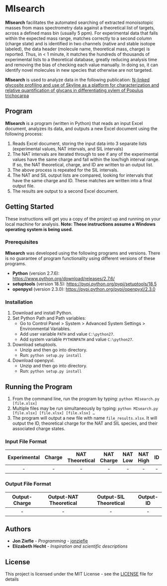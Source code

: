 # MIsearch
**MIsearch** facilitates the automated searching of extracted monoisotopic masses from mass spectrometry data against a theoretical list of targets, across a defined mass bin (usually 5 ppm). For experimental data that falls within the expected mass range, matches correctly to a second column (charge state) and is identified in two channels (native and stable isotope labeled), the data header (molecule name, theoretical mass, charge) is reported. Thus, in < 1 minute, it matches the hundreds of thousands of experimental lists to a theoretical database, greatly reducing analysis time and removing the bias of checking each value manually. In doing so, it can identify novel molecules in new species that otherwise are not targeted.

**MIsearch** is used to analyze data in the following publication: [N-linked glycosite profiling and use of Skyline as a platform for characterization and relative quantification of glycans in differentiating xylem of Populus trichocarpa](https://link.springer.com/article/10.1007%2Fs00216-016-9776-5)

## Program
**MIsearch** is a program (written in Python) that reads an input Excel document, analyzes its data, and outputs a new Excel document using the following process:
1. Reads Excel document, storing the input data into 3 separate lists (experimental values, NAT intervals, and SIL intervals)
2. The NAT intervals are iterated through to see if any of the experimental values have the same charge and fall within the low/high interval range. If so, the NAT theoretical, charge, and ID are written to an output list.
3. The above process is repeated for the SIL intervals.
4. The NAT and SIL output lists are compared, looking for intervals that have the same charge and ID. These matches are written into a final output file.
5. The results are output to a second Excel document.

## Getting Started
These instructions will get you a copy of the project up and running on your local machine for analysis. **Note: These instructions assume a Windows operating system is being used.**

### Prerequisites
**MIsearch** was developed using the following programs and versions. There is no guarantee of program functionality using different versions of these programs.
* **Python** (version 2.7.6): https://www.python.org/download/releases/2.7.6/
* **setuptools** (version 18.5): https://pypi.python.org/pypi/setuptools/18.5
* **openpyxl** (version 2.3.0):  https://pypi.python.org/pypi/openpyxl/2.3.0

### Installation
1. Download and install Python.
2. Set Python Path and Path variables:
    * Go to Control Panel > System > Advanced System Settings > Environmental Variables.
    * Add user variable ```PATH``` and value ```C:\python27```.
    * Add system variable ```PYTHONPATH``` and value ```C:\python27```.
3. Download setuptools.
    * Unzip and then go into directory.
    * Run: ```python setup.py install```
4. Download openpyxl.
    * Unzip and then go into directory.
    * Run: ```python setup.py install```

## Running the Program
1. From the command line, run the program by typing: ```python MIsearch.py [file.xlsx]```
2. Multiple files may be run simultaneously by typing: ```python MIsearch.py [file.xlsx] [file.xlsx] [file.xlsx] …```
3. The program will output a new file with name ```file_results.xlsx```. It will output the ID, theoretical charge for the NAT and SIL species, and their associated charge states.

### Input File Format
| Experimental | Charge | NAT Theoretical | NAT Charge | NAT Low | NAT High | ID | SIL Theoretical | SIL Charge | SIL Low | SIL High |
|:---:|:---:|:---:|:---:|:---:|:---:|:---:|:---:|:---:|:---:|:---:|
|  -  |  -  |  -  |  -  |  -  |  -  |  -  |  -  |  -  |  -  |  -  |

### Output File Format
| Output-Charge | Output-NAT Theoretical | Output-SIL Theoretical | Output-ID |
|:---:|:---:|:---:|:---:|
|  -  |  -  |  -  |  -  |

## Authors
* **Jon Ziefle** - *Programming* - [jonziefle](https://github.com/jonziefle)
* **Elizabeth Hecht** - *Inspiration and scientific descriptions*

## License
This project is licensed under the MIT License - see the [LICENSE](LICENSE) file for details
